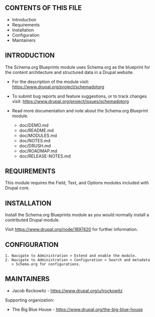 CONTENTS OF THIS FILE
---------------------

* Introduction
* Requirements
* Installation
* Configuration
* Maintainers


INTRODUCTION
------------

The Schema.org Blueprints module uses Schema.org as the blueprint for the 
content architecture and structured data in a Drupal website.

* For the description of the module visit:
  https://www.drupal.org/project/schemadotorg

* To submit bug reports and feature suggestions, or to track changes visit:
  https://www.drupal.org/project/issues/schemadotorg

* Read more documentation and note about the Schema.org Blueprint module. 

  * doc/DEMO.md
  * doc/README.md
  * doc/MODULES.md
  * doc/NOTES.md
  * doc/DRUSH.md
  * doc/ROADMAP.md
  * doc/RELEASE-NOTES.md


REQUIREMENTS
------------

This module requires the Field, Text, and Options modules included with 
Drupal core.


INSTALLATION
------------

Install the Schema.org Blueprints module as you would normally install a 
contributed Drupal module. 

Visit https://www.drupal.org/node/1897420 for further information.


CONFIGURATION
-------------

    1. Navigate to Administration > Extend and enable the module.
    2. Navigate to Administration > Configuration > Search and metadata
       > Schema.org for configurations.


MAINTAINERS
-----------

* Jacob Rockowitz - https://www.drupal.org/u/jrockowitz

Supporting organization:

* The Big Blue House - https://www.drupal.org/the-big-blue-house
